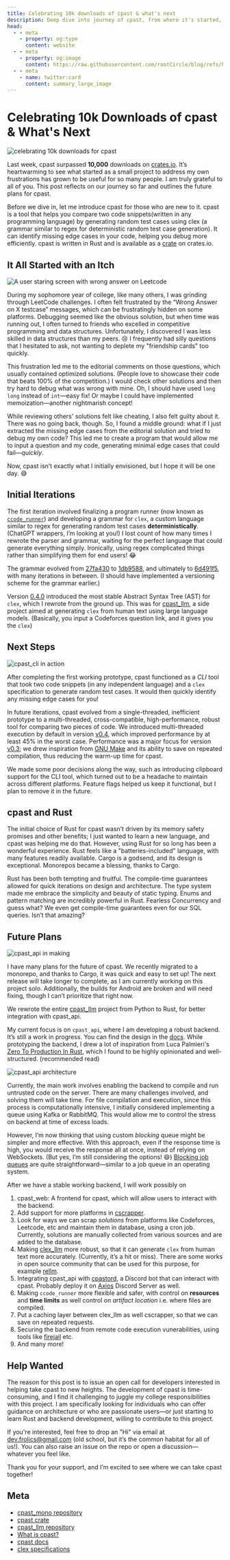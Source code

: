 ```yaml
---
title: Celebrating 10k downloads of cpast & what's next
description: Deep dive into journey of cpast, from where it's started, where it's now and what's next. And how you can contribute to it.
head:
  - - meta
    - property: og:type
      content: website
  - - meta
    - property: og:image
      content: https://raw.githubusercontent.com/rootCircle/blog/refs/heads/main/docs/public/project/cpast_10k_celeb.png
  - - meta
    - name: twitter:card
      content: summary_large_image
---
```


# Celebrating 10k Downloads of cpast & What's Next

![celebrating 10k downloads for cpast](/project/10k_downloads_banner.png)

Last week, cpast surpassed **10,000** downloads on [crates.io](https://crates.io/crates/cpast). It’s heartwarming to see what started as a small project to address my own frustrations has grown to be useful for so many people. I am truly grateful to all of you. This post reflects on our journey so far and outlines the future plans for cpast.

Before we dive in, let me introduce cpast for those who are new to it. cpast is a tool that helps you compare two code snippets(written in any programming language) by generating random test cases using clex (a grammar similar to regex for deterministic random test case generation). It can identify missing edge cases in your code, helping you debug more efficiently. cpast is written in Rust and is available as a [crate](https://crates.io/crates/cpast) on crates.io.

## It All Started with an Itch

![A user staring screen with wrong answer on Leetcode](/project/leetcode_frustation.jpeg)

During my sophomore year of college, like many others, I was grinding through LeetCode challenges. I often felt frustrated by the “Wrong Answer on X testcase” messages, which can be frustratingly hidden on some platforms. Debugging seemed like the obvious solution, but when time was running out, I often turned to friends who excelled in competitive programming and data structures. Unfortunately, I discovered I was less skilled in data structures than my peers. 😢 I frequently had silly questions that I hesitated to ask, not wanting to deplete my "friendship cards" too quickly.

This frustration led me to the editorial comments on those questions, which usually contained optimized solutions. (People love to showcase their code that beats 100% of the competition.) I would check other solutions and then try hard to debug what was wrong with mine. Oh, I should have used `long long` instead of `int`—easy fix! Or maybe I could have implemented memoization—another nightmarish concept!

While reviewing others' solutions felt like cheating, I also felt guilty about it. There was no going back, though. So, I found a middle ground: what if I just extracted the missing edge cases from the editorial solution and tried to debug my own code? This led me to create a program that would allow me to input a question and my code, generating minimal edge cases that could fail—*quickly*.

Now, cpast isn’t exactly what I initially envisioned, but I hope it will be one day. 😅

## Initial Iterations

The first iteration involved finalizing a program runner (now known as [`ccode_runner`](https://github.com/rootCircle/cpast_mono/blob/main/ccode_runner/README.md)) and developing a grammar for `clex`, a custom language similar to regex for generating random test cases **deterministically**. (ChatGPT wrappers, I’m looking at you!) I lost count of how many times I rewrote the parser and grammar, waiting for the perfect language that could generate everything simply. Ironically, using regex complicated things rather than simplifying them for end users! 😂

The grammar evolved from [27fa430](https://github.com/rootCircle/cpast_mono/blob/27fa4303a0e190e7406095d5682d9535d09ee533/TESTCASE_LANGUAGE.md) to [1db9588](https://github.com/rootCircle/cpast_mono/blob/1db9588ffe5f1c1e52a81adb2c03db6a00468058/clex.specs.md), and ultimately to [6d491f5](https://github.com/rootCircle/cpast_mono/blob/6d491f5355fb74a14cd556d6d777a070bbb1f007/clex/docs/CLEX_LANG_SPECS.md), with many iterations in between. (I should have implemented a versioning scheme for the grammar earlier.)

Version [0.4.0](https://github.com/rootCircle/cpast_mono/releases/tag/v0.4.0) introduced the most stable Abstract Syntax Tree (AST) for `clex`, which I rewrote from the ground up. This was for [cpast_llm](https://github.com/rootCircle/cpast_llm), a side project aimed at generating `clex` from human text using large language models. (Basically, you input a Codeforces question link, and it gives you the `clex`)

## Next Steps

![cpast_cli in action](/project/cpast_cli_test_usage.png)

After completing the first working prototype, cpast functioned as a *CLI* tool that took two code snippets (in any independent language) and a `clex` specification to generate random test cases. It would then quickly identify any missing edge cases for you!

In future iterations, cpast evolved from a single-threaded, inefficient prototype to a multi-threaded, cross-compatible, high-performance, robust tool for comparing two pieces of code. We introduced multi-threaded execution by default in version [v0.4](https://github.com/rootCircle/cpast_mono/releases/tag/v0.4.0), which improved performance by at least 45% in the worst case. Performance was a major focus for version [v0.3](https://github.com/rootCircle/cpast_mono/releases/tag/v0.3.3); we drew inspiration from [GNU Make](https://www.gnu.org/software/make/) and its ability to save on repeated compilation, thus reducing the warm-up time for cpast.

We made some poor decisions along the way, such as introducing clipboard support for the CLI tool, which turned out to be a headache to maintain across different platforms. Feature flags helped us keep it functional, but I plan to remove it in the future.

## cpast and Rust

The initial choice of Rust for cpast wasn’t driven by its memory safety promises and other benefits; I just wanted to learn a new language, and cpast was helping me do that. However, using Rust for so long has been a wonderful experience. Rust feels like a "batteries-included" language, with many features readily available. Cargo is a godsend, and its design is exceptional. Monorepos became a blessing, thanks to Cargo.

Rust has been both tempting and fruitful. The compile-time guarantees allowed for quick iterations on design and architecture. The type system made me embrace the simplicity and beauty of static typing. Enums and pattern matching are incredibly powerful in Rust. Fearless Concurrency and guess what? We even get compile-time guarantees even for our SQL queries. Isn’t that amazing?

## Future Plans

![cpast_api in making](/project/cpast_api_in_making.png)

I have many plans for the future of cpast. We recently migrated to a monorepo, and thanks to Cargo, it was quick and easy to set up! The next release will take longer to complete, as I am currently working on this project solo. Additionally, the builds for Android are broken and will need fixing, though I can’t prioritize that right now.

We rewrote the entire [cpast_llm](https://github.com/rootCircle/cpast_llm) project from Python to Rust, for better integration with cpast_api.

My current focus is on `cpast_api`, where I am developing a robust backend. It’s still a work in progress. You can find the design in the [docs](https://github.com/rootCircle/cpast_mono/tree/main/cpast_api#architecture). While prototyping the backend, I drew a lot of inspiration from Luca Palmieri's [Zero To Production In Rust](https://zero2prod.com/), which I found to be highly opinionated and well-structured. (recommended read)

![cpast_api architecture](/project/cpast_api_arch.png)

Currently, the main work involves enabling the backend to compile and run untrusted code on the server. There are many challenges involved, and solving them will take time. For file compilation and execution, since this process is computationally intensive, I initially considered implementing a queue using Kafka or RabbitMQ. This would allow me to control the stress on backend at time of excess loads.

However, I’m now thinking that using custom *blocking* queue might be simpler and more effective. With this approach, even if the response time is high, you would receive the response all at once, instead of relying on WebSockets. (But yes, I’m still considering the options! 😄) [Blocking job queues](https://docs.rs/job_queue/latest/job_queue/) are quite straightforward—similar to a job queue in an operating system.

After we have a stable working backend, I will work possibly on

1. cpast_web: A frontend for cpast, which will allow users to interact with the backend.
2. Add support for more platforms in [cscrapper](https://github.com/rootCircle/cpast_mono/blob/main/cscrapper/README.md).
3. Look for ways we can scrap *solutions* from platforms like Codeforces, Leetcode, etc and maintain them in database, using a cron job. Currently, solutions are manually collected from various sources and are added to the database.
4. Making [clex_llm](https://github.com/rootCircle/cpast_mono/blob/main/clex_llm/README.md) more robust, so that it can generate `clex` from human text more accurately. (Currently, it’s a hit or miss). There are some works in open source community that can be used for this purpose, for example [rellm](https://github.com/r2d4/rellm).
5. Integrating cpast_api with [cpastord](https://github.com/rootCircle/cpast_mono/blob/main/cpastord/README.md), a Discord bot that can interact with cpast. Probably deploy it on [Axios](https://in.linkedin.com/company/axios-iiit-lucknow) Discord Server as well.
6. Making `ccode_runner` more flexible and safer, with control on **resources** and **time limits** as well control on *artifact location* i.e. where files are compiled.
7. Put a caching layer between clex_llm as well cscrapper, so that we can save on repeated requests.
8. Securing the backend from remote code execution vunerabilities, using tools like [firejail](https://github.com/netblue30/firejail) etc.
9. And many more!

## Help Wanted

The reason for this post is to issue an open call for developers interested in helping take cpast to new heights. The development of cpast is time-consuming, and I find it challenging to juggle my college responsibilities with this project. I am specifically looking for individuals who can offer guidance on architecture or who are passionate users—or just starting to learn Rust and backend development, willing to contribute to this project.

If you're interested, feel free to drop an "Hi" via email at <dev.frolics@gmail.com> (old school, but it’s the common habitat for all of us!). You can also raise an issue on the repo or open a discussion—whatever you feel like.

Thank you for your support, and I’m excited to see where we can take cpast together!

## Meta

- [cpast_mono repository](https://github.com/rootCircle/cpast_mono)
- [cpast crate](https://crates.io/crates/cpast)
- [cpast_llm repository](https://github.com/rootCircle/cpast_llm)
- [What is cpast?](https://rootcircle.github.io/blog/project/cpast.html)
- [cpast docs](https://docs.rs/cpast/latest/cpast)
- [clex specifications](https://github.com/rootCircle/cpast_mono/blob/main/clex/README.md)

